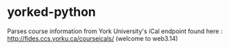# yorked-python
Parses course information from York University's iCal endpoint found here : http://fides.ccs.yorku.ca/courseicals/ (welcome to web3.14)
